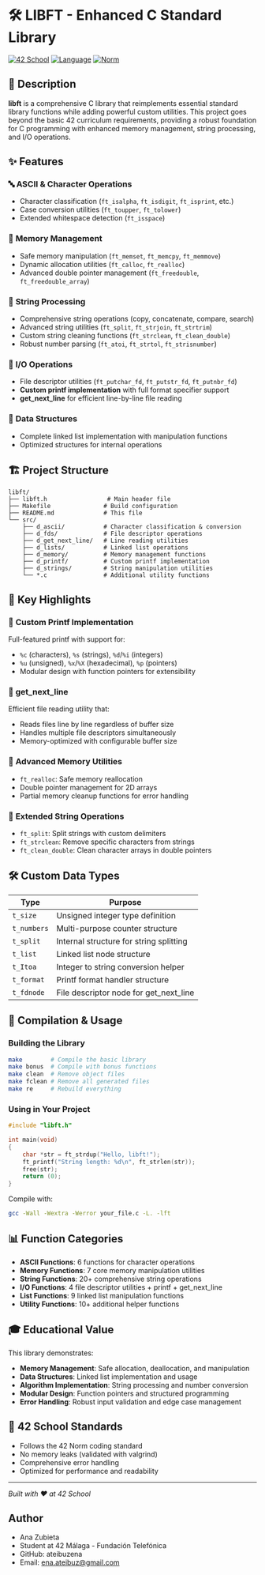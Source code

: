 # 🛠️ LIBFT - Enhanced C Standard Library

[![42 School](https://img.shields.io/badge/42-School-000000?style=flat&logo=42&logoColor=white)](https://42.fr/)
[![Language](https://img.shields.io/badge/Language-C-blue.svg)](https://en.wikipedia.org/wiki/C_(programming_language))
[![Norm](https://img.shields.io/badge/Norm-42-green.svg)](https://github.com/42School/norminette)

## 📖 Description

**libft** is a comprehensive C library that reimplements essential standard library functions while adding powerful custom utilities. This project goes beyond the basic 42 curriculum requirements, providing a robust foundation for C programming with enhanced memory management, string processing, and I/O operations.

## ✨ Features

### 🔤 **ASCII & Character Operations**
- Character classification (`ft_isalpha`, `ft_isdigit`, `ft_isprint`, etc.)
- Case conversion utilities (`ft_toupper`, `ft_tolower`)
- Extended whitespace detection (`ft_isspace`)

### 🧠 **Memory Management**
- Safe memory manipulation (`ft_memset`, `ft_memcpy`, `ft_memmove`)
- Dynamic allocation utilities (`ft_calloc`, `ft_realloc`)
- Advanced double pointer management (`ft_freedouble`, `ft_freedouble_array`)

### 🔗 **String Processing**
- Comprehensive string operations (copy, concatenate, compare, search)
- Advanced string utilities (`ft_split`, `ft_strjoin`, `ft_strtrim`)
- Custom string cleaning functions (`ft_strclean`, `ft_clean_double`)
- Robust number parsing (`ft_atoi`, `ft_strtol`, `ft_strisnumber`)

### 📝 **I/O Operations**
- File descriptor utilities (`ft_putchar_fd`, `ft_putstr_fd`, `ft_putnbr_fd`)
- **Custom printf implementation** with full format specifier support
- **get_next_line** for efficient line-by-line file reading

### 🔗 **Data Structures**
- Complete linked list implementation with manipulation functions
- Optimized structures for internal operations

## 🏗️ Project Structure

```
libft/
├── libft.h                 # Main header file
├── Makefile               # Build configuration
├── README.md              # This file
└── src/
    ├── d_ascii/           # Character classification & conversion
    ├── d_fds/             # File descriptor operations
    ├── d_get_next_line/   # Line reading utilities
    ├── d_lists/           # Linked list operations
    ├── d_memory/          # Memory management functions
    ├── d_printf/          # Custom printf implementation
    ├── d_strings/         # String manipulation utilities
    └── *.c                # Additional utility functions
```

## 🚀 Key Highlights

### 🎯 **Custom Printf Implementation**
Full-featured printf with support for:
- `%c` (characters), `%s` (strings), `%d`/`%i` (integers)
- `%u` (unsigned), `%x`/`%X` (hexadecimal), `%p` (pointers)
- Modular design with function pointers for extensibility

### 📖 **get_next_line**
Efficient file reading utility that:
- Reads files line by line regardless of buffer size
- Handles multiple file descriptors simultaneously
- Memory-optimized with configurable buffer size

### 🧮 **Advanced Memory Utilities**
- `ft_realloc`: Safe memory reallocation
- Double pointer management for 2D arrays
- Partial memory cleanup functions for error handling

### 🔧 **Extended String Operations**
- `ft_split`: Split strings with custom delimiters
- `ft_strclean`: Remove specific characters from strings
- `ft_clean_double`: Clean character arrays in double pointers

## 🛠️ Custom Data Types

| Type | Purpose |
|------|---------|
| `t_size` | Unsigned integer type definition |
| `t_numbers` | Multi-purpose counter structure |
| `t_split` | Internal structure for string splitting |
| `t_list` | Linked list node structure |
| `t_Itoa` | Integer to string conversion helper |
| `t_format` | Printf format handler structure |
| `t_fdnode` | File descriptor node for get_next_line |

## 🔧 Compilation & Usage

### Building the Library
```bash
make        # Compile the basic library
make bonus  # Compile with bonus functions
make clean  # Remove object files
make fclean # Remove all generated files
make re     # Rebuild everything
```

### Using in Your Project
```c
#include "libft.h"

int main(void)
{
    char *str = ft_strdup("Hello, libft!");
    ft_printf("String length: %d\n", ft_strlen(str));
    free(str);
    return (0);
}
```

Compile with:
```bash
gcc -Wall -Wextra -Werror your_file.c -L. -lft
```

## 📊 Function Categories

- **ASCII Functions**: 6 functions for character operations
- **Memory Functions**: 7 core memory manipulation utilities
- **String Functions**: 20+ comprehensive string operations
- **I/O Functions**: 4 file descriptor utilities + printf + get_next_line
- **List Functions**: 9 linked list manipulation functions
- **Utility Functions**: 10+ additional helper functions

## 🎓 Educational Value

This library demonstrates:
- **Memory Management**: Safe allocation, deallocation, and manipulation
- **Data Structures**: Linked list implementation and usage
- **Algorithm Implementation**: String processing and number conversion
- **Modular Design**: Function pointers and structured programming
- **Error Handling**: Robust input validation and edge case management

## 📜 42 School Standards

- Follows the 42 Norm coding standard
- No memory leaks (validated with valgrind)
- Comprehensive error handling
- Optimized for performance and readability

---

*Built with ❤️ at 42 School*

## Author

- Ana Zubieta
- Student at 42 Málaga - Fundación Telefónica
- GitHub: ateibuzena
- Email: ena.ateibuz@gmail.com
